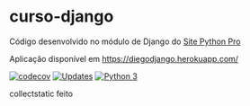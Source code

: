 # curso-django
Código desenvolvido no módulo de Django do [Site Python Pro](www.python.pro.br)

Aplicação disponível em  https://diegodjango.herokuapp.com/

[![codecov](https://codecov.io/gh/Rudie23/curso-django/branch/main/graph/badge.svg?token=GfXcNLemII)](https://codecov.io/gh/Rudie23/curso-django)
[![Updates](https://pyup.io/repos/github/Rudie23/curso-django/shield.svg)](https://pyup.io/repos/github/Rudie23/curso-django/)
[![Python 3](https://pyup.io/repos/github/Rudie23/curso-django/python-3-shield.svg)](https://pyup.io/repos/github/Rudie23/curso-django/)

collectstatic feito
